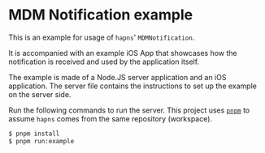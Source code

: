 # MDM Notification example

This is an example for usage of `hapns`' `MDMNotification`.

It is accompanied with an example iOS App that showcases how the notification is received and used by the application itself.

The example is made of a Node.JS server application and an iOS application.
The server file contains the instructions to set up the example on the server side.

Run the following commands to run the server. This project uses [`pnpm`](https://pnpm.io/) to assume `hapns` comes from the same repository (workspace).

```sh
$ pnpm install
$ pnpm run:example
```
